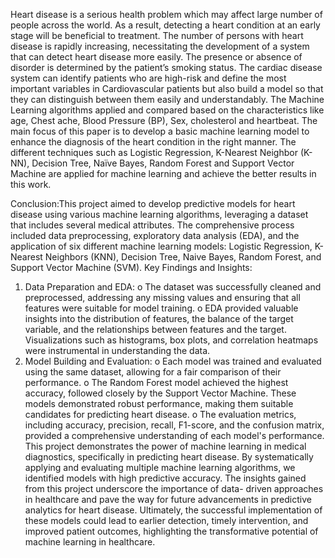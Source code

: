 Heart disease is a serious health problem which may affect large number of people across the world. As a result, detecting a heart condition at an early stage will be beneficial to treatment. The number of persons with heart disease is rapidly increasing, necessitating the development of a system that can detect heart disease more easily. The presence or absence of disorder is determined by the patient’s smoking status. 
The cardiac disease system can identify patients who are high-risk and define the most important variables in Cardiovascular patients but also build a model so that they can distinguish between them easily and understandably. 
The Machine Learning algorithms applied and compared based on the characteristics like age, Chest ache, Blood Pressure (BP), Sex, cholesterol and heartbeat. The main focus of this paper is to develop a basic machine learning model to enhance the diagnosis of the heart condition in the right manner. 
The different techniques such as Logistic Regression, K-Nearest Neighbor (K-NN), Decision Tree, Naïve Bayes, Random Forest and Support Vector Machine are applied for machine learning and achieve the better results in this work.

Conclusion:This project aimed to develop predictive models for heart disease using various machine learning algorithms, leveraging a dataset that includes several medical attributes. The comprehensive process included data preprocessing, exploratory data analysis (EDA), and the application of six different machine learning models: Logistic Regression, K- Nearest Neighbors (KNN), Decision Tree, Naive Bayes, Random Forest, and Support Vector Machine (SVM).
Key Findings and Insights:
1.  Data Preparation and EDA:
o         The dataset was successfully cleaned and preprocessed, addressing any missing values and ensuring that all features were suitable for model training.
o         EDA provided valuable insights into the distribution of features, the balance of the target variable, and the relationships between features and the target. Visualizations such as histograms, box plots, and correlation heatmaps were instrumental in understanding the data.
2.  Model Building and Evaluation:
o         Each model was trained and evaluated using the same dataset, allowing for a fair comparison of their performance.
o The Random Forest model achieved the highest accuracy, followed closely by the Support Vector Machine. These models demonstrated robust performance, making them suitable candidates for predicting heart disease.
o The evaluation metrics, including accuracy, precision, recall, F1-score, and the confusion matrix, provided a comprehensive understanding of each model's performance.
This project demonstrates the power of  machine  learning in  medical diagnostics, specifically in predicting heart disease. By systematically applying and evaluating multiple  machine  learning  algorithms,  we  identified  models  with  high  predictive accuracy. The insights gained from this project underscore the importance of data- driven approaches in healthcare and pave the way for future advancements in predictive analytics for heart disease. Ultimately,  the  successful  implementation  of  these  models  could  lead  to  earlier detection,  timely  intervention,  and  improved  patient  outcomes,  highlighting  the transformative potential of machine learning in healthcare.

